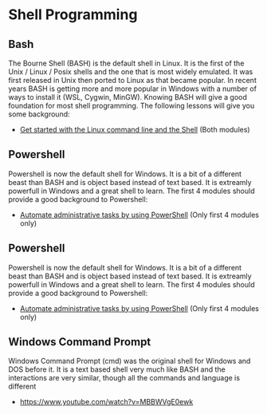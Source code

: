 # Shell Programming

[](https://en.wikipedia.org/wiki/Comparison_of_command_shells)

## Bash

The Bourne Shell (BASH) is the default shell in Linux.  It is the first of the Unix / Linux / Posix shells and the one that is most widely emulated.  It was first released in Unix then ported to Linux as that became popular.  In recent years BASH is getting more and more popular in Windows with a number of ways to install it (WSL, Cygwin, MinGW).  Knowing BASH will give a good foundation for most shell programming.  The following lessons will give you some background:

* [Get started with the Linux command line and the Shell](
https://learn.microsoft.com/en-us/training/paths/shell/
) (Both modules)

## Powershell

Powershell is now the default shell for Windows.  It is a bit of a different beast than BASH and is object based instead of text based.  It is extreamly powerfull in Windows and a great shell to learn.  The first 4 modules should provide a good background to Powershell:

* [Automate administrative tasks by using PowerShell](
https://learn.microsoft.com/en-us/training/paths/powershell/
) (Only first 4 modules only)

## Powershell

Powershell is now the default shell for Windows.  It is a bit of a different beast than BASH and is object based instead of text based.  It is extreamly powerfull in Windows and a great shell to learn.  The first 4 modules should provide a good background to Powershell:

* [Automate administrative tasks by using PowerShell](
https://learn.microsoft.com/en-us/training/paths/powershell/
) (Only first 4 modules only)

## Windows Command Prompt

Windows Command Prompt (cmd) was the original shell for Windows and DOS before it.  It is a text based shell very much like BASH and the interactions are very similar, though all the commands and language is different

* https://www.youtube.com/watch?v=MBBWVgE0ewk